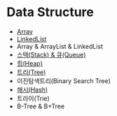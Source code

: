 # Data Structure
  
- [Array](https://github.com/woorifisa/2023-CS-Study/blob/main/Data%20Structure/Array.md)
- [LinkedList](https://github.com/woorifisa-member/2023-CS-Study/blob/main/Data%20Structure/LinkedList.md)
- Array & ArrayList & LinkedList
- [스택(Stack) & 큐(Queue)](https://github.com/woorifisa-member/2023-CS-Study/blob/main/Data%20Structure/Stack_Queue.md)
- [힙(Heap)](https://github.com/woorifisa-member/2023-CS-Study/blob/main/Data%20Structure/Heap.md)
- [트리(Tree)](https://github.com/woorifisa-member/2023-CS-Study/blob/main/Data%20Structure/Tree.md)
- 이진탐색트리(Binary Search Tree)
- [ 해시(Hash) ](https://github.com/woorifisa-member/2023-CS-Study/blob/main/Data%20Structure/Hash.md)
- 트라이(Trie)
- B-Tree & B+Tree
